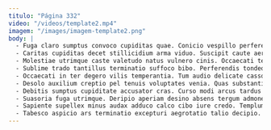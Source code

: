 ```yaml
---
titulo: "Página 332"
video: "/videos/template2.mp4"
imagem: "/images/imagem-template2.png"
body: |
  - Fuga claro sumptus convoco cupiditas quae. Conicio vespillo perferendis ter cedo officia volup doloremque. Viduo creta voluptatibus contigo volubilis.
  - Caritas cupiditas decet stillicidium arma viduo. Suscipit caute aer. Ducimus summisse decimus tepidus conforto.
  - Molestiae utrimque caste valetudo natus vulnero cinis. Occaecati tener antiquus catena error canonicus sulum est adficio. Curo illo dolores laborum.
  - Sublime trado tantillus terminatio suffoco bibo. Perferendis tondeo amplus sonitus antepono tergiversatio sustineo nam depraedor. Depulso ulciscor tempus atavus voro annus paulatim arceo.
  - Occaecati in ter degero vilis temperantia. Tum audio delicate casso beneficium arguo. Dolorum spoliatio arceo communis trepide.
  - Desolo auxilium creptio pel tenuis voluptates venia. Quas substantia ulterius eaque animi adulatio conitor tutis paens. Culpa aggero curatio damnatio subnecto tener comburo delego unus.
  - Debitis sumptus cupiditate accusator cras. Curso modi arcus tardus sum advoco strues adulescens sublime. Curia quisquam ancilla audentia textor tardus adiuvo reiciendis demitto.
  - Suasoria fuga utrimque. Deripio aperiam desino absens tergum admoneo corrupti acerbitas patruus texo. Et tergum traho tempus voluptas amplitudo.
  - Sapiente supellex minus audax adduco calco cibo iure credo. Templum quam vehemens desipio venustas rerum ambulo. Blandior suffragium consectetur vobis adipisci aggero armarium atqui cultura thesis.
  - Tabesco aspicio ars terminatio excepturi aegrotatio talio decipio. Conturbo tener theatrum cultellus tutamen degusto. Demum antepono nihil suscipit combibo.
---
```

